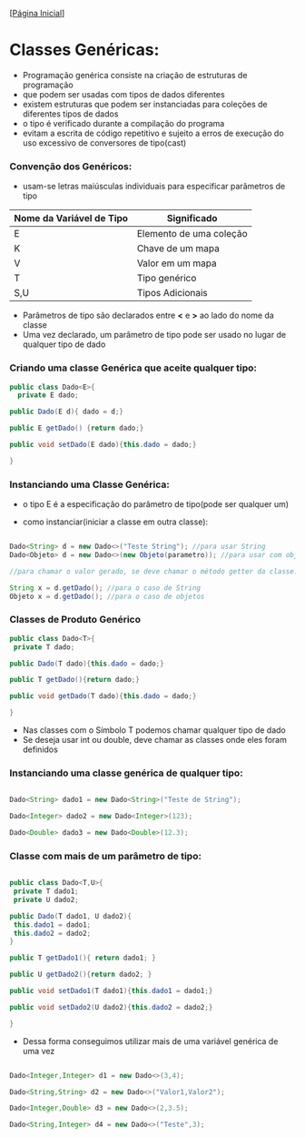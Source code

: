 [[Página Inicial](../prog_java/home.md)]

# Classes Genéricas:

* Programação genérica consiste na criação de estruturas de programação 
* que podem ser usadas com tipos de dados diferentes
* existem estruturas que podem ser instanciadas para coleções de diferentes tipos de dados
* o tipo é verificado durante a compilação do programa 
* evitam a escrita de código repetitivo e sujeito a erros de execução do uso excessivo de conversores de tipo(cast)


### Convenção dos Genéricos:

* usam-se letras maiúsculas individuais para especificar parâmetros de tipo

Nome da Variável de Tipo|Significado
--------|-----------
E | Elemento de uma coleção
K | Chave de um mapa
V | Valor em um mapa
T | Tipo genérico
S,U |Tipos Adicionais

* Parâmetros de tipo são declarados entre **<** e **>** ao lado do nome da classe
* Uma vez declarado, um parâmetro de tipo pode ser usado no lugar de qualquer tipo de dado

### Criando uma classe Genérica que aceite qualquer tipo:

```java
public class Dado<E>{
  private E dado;

public Dado(E d){ dado = d;}

public E getDado() {return dado;}

public void setDado(E dado){this.dado = dado;}

}
```

### Instanciando uma Classe Genérica:

* o tipo E é a especificação do parâmetro de tipo(pode ser qualquer um)

* como instanciar(iniciar a classe em outra classe):

```java

Dado<String> d = new Dado<>("Teste String"); //para usar String
Dado<Objeto> d = new Dado<>(new Objeto(parametro)); //para usar com objetos chamados 

//para chamar o valor gerado, se deve chamar o método getter da classe:

String x = d.getDado(); //para o caso de String
Objeto x = d.getDado(); //para o caso de objetos

```

### Classes de Produto Genérico 

```java
public class Dado<T>{
 private T dado;

public Dado(T dado){this.dado = dado;}

public T getDado(){return dado;}

public void getDado(T dado){this.dado = dado;}

}

```

* Nas classes com o Símbolo T podemos chamar qualquer tipo de dado
* Se deseja usar int ou double, deve chamar as classes onde eles foram definidos

### Instanciando uma classe genérica de qualquer tipo:

```java

Dado<String> dado1 = new Dado<String>("Teste de String");

Dado<Integer> dado2 = new Dado<Integer>(123);

Dado<Double> dado3 = new Dado<Double>(12.3);

```

### Classe com mais de um parâmetro de tipo:

```java

public class Dado<T,U>{
 private T dado1;
 private U dado2;

public Dado(T dado1, U dado2){
 this.dado1 = dado1;
 this.dado2 = dado2; 
}

public T getDado1(){ return dado1; }

public U getDado2(){return dado2; }

public void setDado1(T dado1){this.dado1 = dado1;}

public void setDado2(U dado2){this.dado2 = dado2;}

}

```

* Dessa forma conseguimos utilizar mais de uma variável genérica de uma vez

```java

Dado<Integer,Integer> d1 = new Dado<>(3,4);

Dado<String,String> d2 = new Dado<>("Valor1,Valor2");

Dado<Integer,Double> d3 = new Dado<>(2,3.5);

Dado<String,Integer> d4 = new Dado<>("Teste",3);

``` 